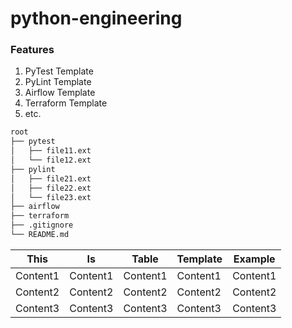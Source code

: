 # python-engineering

### Features
<ol>
  <li>PyTest Template</li>
  <li>PyLint Template</li>
  <li>Airflow Template</li>
  <li>Terraform Template</li>
  <li>etc.</li>
</ol>

```bash
root
├── pytest
│   ├── file11.ext
│   └── file12.ext
├── pylint
│   ├── file21.ext
│   ├── file22.ext
│   └── file23.ext
├── airflow
├── terraform
├── .gitignore
└── README.md
```

|This |Is |Table |Template |Example |
|---|---|---|---|---|
|Content1|Content1|Content1|Content1|Content1|
|Content2|Content2|Content2|Content2|Content2|
|Content3|Content3|Content3|Content3|Content3|